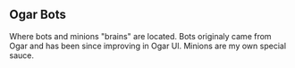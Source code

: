 ## Ogar Bots

Where bots and minions "brains" are located. Bots originaly came from Ogar and has been since improving in Ogar Ul. Minions are my own special sauce.
